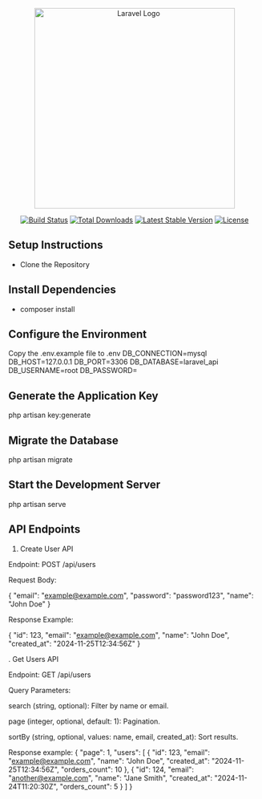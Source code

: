 <p align="center"><a href="https://laravel.com" target="_blank"><img src="https://raw.githubusercontent.com/laravel/art/master/logo-lockup/5%20SVG/2%20CMYK/1%20Full%20Color/laravel-logolockup-cmyk-red.svg" width="400" alt="Laravel Logo"></a></p>

<p align="center">
<a href="https://github.com/laravel/framework/actions"><img src="https://github.com/laravel/framework/workflows/tests/badge.svg" alt="Build Status"></a>
<a href="https://packagist.org/packages/laravel/framework"><img src="https://img.shields.io/packagist/dt/laravel/framework" alt="Total Downloads"></a>
<a href="https://packagist.org/packages/laravel/framework"><img src="https://img.shields.io/packagist/v/laravel/framework" alt="Latest Stable Version"></a>
<a href="https://packagist.org/packages/laravel/framework"><img src="https://img.shields.io/packagist/l/laravel/framework" alt="License"></a>
</p>

## Setup Instructions

- Clone the Repository
## Install Dependencies
   - composer install
## Configure the Environment
   Copy the .env.example file to .env
  DB_CONNECTION=mysql
  DB_HOST=127.0.0.1
  DB_PORT=3306
  DB_DATABASE=laravel_api
  DB_USERNAME=root
  DB_PASSWORD=
## Generate the Application Key
  php artisan key:generate
## Migrate the Database
  php artisan migrate
## Start the Development Server
  php artisan serve

## API Endpoints

1. Create User API

Endpoint: POST /api/users

Request Body:

{
  "email": "example@example.com",
  "password": "password123",
  "name": "John Doe"
}

Response Example:

{
  "id": 123,
  "email": "example@example.com",
  "name": "John Doe",
  "created_at": "2024-11-25T12:34:56Z"
}

. Get Users API

Endpoint: GET /api/users

Query Parameters:

search (string, optional): Filter by name or email.

page (integer, optional, default: 1): Pagination.

sortBy (string, optional, values: name, email, created_at): Sort results.

Response example: 
{
  "page": 1,
  "users": [
    {
      "id": 123,
      "email": "example@example.com",
      "name": "John Doe",
      "created_at": "2024-11-25T12:34:56Z",
      "orders_count": 10
    },
    {
      "id": 124,
      "email": "another@example.com",
      "name": "Jane Smith",
      "created_at": "2024-11-24T11:20:30Z",
      "orders_count": 5
    }
  ]
}

